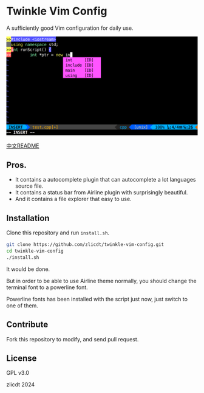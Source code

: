 # Twinkle Vim Config

A sufficiently good Vim configuration for daily use.

![Preview](./docs/display.png)

[中文README](./docs/README.zh_CN.md)
## Pros.
* It contains a autocomplete plugin that can autocomplete a lot languages source file.
* It contains a status bar from Airline plugin with surprisingly beautiful.
* And it contains a file explorer that easy to use.

## Installation
Clone this repository and run `install.sh`.

```bash
git clone https://github.com/zlicdt/twinkle-vim-config.git
cd twinkle-vim-config
./install.sh
```

It would be done.

But in order to be able to use Airline theme normally, you should change the terminal font to a powerline font.

Powerline fonts has been installed with the script just now, just switch to one of them.

## Contribute

Fork this repository to modify, and send pull request.

## License
GPL v3.0

zlicdt 2024
